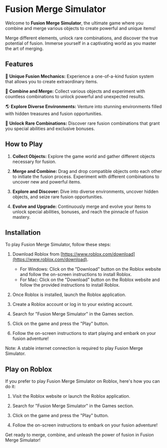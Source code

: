 # Fusion Merge Simulator

Welcome to **Fusion Merge Simulator**, the ultimate game where you combine and merge various objects to create powerful and unique items!

Merge different elements, unlock rare combinations, and discover the true potential of fusion. Immerse yourself in a captivating world as you master the art of merging.


## Features

🌟 **Unique Fusion Mechanics:** Experience a one-of-a-kind fusion system that allows you to create extraordinary items.

🧪 **Combine and Merge:** Collect various objects and experiment with countless combinations to unlock powerful and unexpected results.

🌎 **Explore Diverse Environments:** Venture into stunning environments filled with hidden treasures and fusion opportunities.

🎁 **Unlock Rare Combinations:** Discover rare fusion combinations that grant you special abilities and exclusive bonuses.


## How to Play

1. **Collect Objects:** Explore the game world and gather different objects necessary for fusion.

2. **Merge and Combine:** Drag and drop compatible objects onto each other to initiate the fusion process. Experiment with different combinations to uncover new and powerful items.

3. **Explore and Discover:** Dive into diverse environments, uncover hidden objects, and seize rare fusion opportunities.

4. **Evolve and Upgrade:** Continuously merge and evolve your items to unlock special abilities, bonuses, and reach the pinnacle of fusion mastery.


## Installation

To play Fusion Merge Simulator, follow these steps:

1. Download Roblox from [https://www.roblox.com/download](https://www.roblox.com/download).

   - For Windows: Click on the "Download" button on the Roblox website and follow the on-screen instructions to install Roblox.
   - For Mac: Click on the "Download" button on the Roblox website and follow the provided instructions to install Roblox.

2. Once Roblox is installed, launch the Roblox application.

3. Create a Roblox account or log in to your existing account.

4. Search for "Fusion Merge Simulator" in the Games section.

5. Click on the game and press the "Play" button.

6. Follow the on-screen instructions to start playing and embark on your fusion adventure!

Note: A stable internet connection is required to play Fusion Merge Simulator.


## Play on Roblox

If you prefer to play Fusion Merge Simulator on Roblox, here's how you can do it:

1. Visit the Roblox website or launch the Roblox application.

2. Search for "Fusion Merge Simulator" in the Games section.

3. Click on the game and press the "Play" button.

4. Follow the on-screen instructions to embark on your fusion adventure!

Get ready to merge, combine, and unleash the power of fusion in Fusion Merge Simulator!

